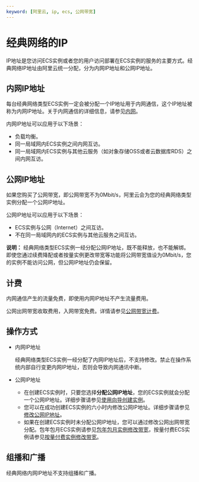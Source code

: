 ```yaml
---
keyword: [阿里云, ip, ecs, 公网带宽]
---
```


# 经典网络的IP

IP地址是您访问ECS实例或者您的用户访问部署在ECS实例的服务的主要方式。经典网络IP地址由阿里云统一分配，分为内网IP地址和公网IP地址。

## 内网IP地址

每台经典网络类型ECS实例一定会被分配一个IP地址用于内网通信，这个IP地址被称为内网IP地址。关于内网通信的详细信息，请参见[内网](/intl.zh-CN/网络/实例IP地址介绍/内网.md)。

内网IP地址可以应用于以下场景：

-   负载均衡。
-   同一局域网内ECS实例之间内网互访。
-   同一局域网内ECS实例与其他云服务（如对象存储OSS或者云数据库RDS）之间内网互访。

## 公网IP地址

如果您购买了公网带宽，即公网带宽不为0Mbit/s，阿里云会为您的经典网络类型实例分配一个公网IP地址。

公网IP地址可以应用于以下场景：

-   ECS实例与公网（Internet）之间互访。
-   不在同一局域网内的ECS实例与其他云服务之间互访。

**说明：** 经典网络类型ECS实例一经分配公网IP地址，既不能释放，也不能解绑。即使您通过续费降配或者按量实例更改带宽等功能将公网带宽值设为0Mbit/s，您的实例不能访问公网，但公网IP地址仍会保留。

## 计费

内网通信产生的流量免费，即使用内网IP地址不产生流量费用。

公网出网带宽收取费用，入网带宽免费。详情请参见[公网带宽计费](/intl.zh-CN/产品定价/计费项/公网带宽计费.md)。

## 操作方式

-   内网IP地址

    经典网络类型ECS实例一经分配了内网IP地址后，不支持修改。禁止在操作系统内部自行变更内网IP地址，否则会导致内网通讯中断。

-   公网IP地址
    -   在创建ECS实例时，只要您选择**分配公网IP地址**，您的ECS实例就会分配一个公网IP地址。详细步骤请参见[使用向导创建实例](/intl.zh-CN/实例/创建实例/使用向导创建实例.md)。
    -   您可以在成功创建ECS实例的六小时内修改公网IP地址。详细步骤请参见[修改公网IP地址](/intl.zh-CN/网络/修改IPv4地址/修改公网IP地址.md)。
    -   如果在创建ECS实例时未分配公网IP地址，您可以通过修改公网出网带宽分配。包年包月ECS实例请参见[包年包月实例修改带宽](/intl.zh-CN/实例/升降配实例/修改带宽配置/包年包月实例修改带宽.md)，按量付费ECS实例请参见[按量付费实例修改带宽](/intl.zh-CN/实例/升降配实例/修改带宽配置/按量付费实例修改带宽.md)。

## 组播和广播

经典网络内网IP地址不支持组播和广播。


